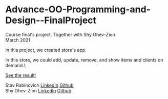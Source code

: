 # Advance-OO-Programming-and-Design--FinalProject
Course final's project. Together with Shy Ohev-Zion\
March 2021

In this project, we created store's app. 

In this store, we could add, update, remove, and show items and clients on demand.\

[See the result!](https://drive.google.com/file/d/1ZpFRroqdWtW4qy5Kn7575NJiCM9Wlovy/view?usp=sharing)


Stav Rabinovich   [LinkedIn](https://www.linkedin.com/in/stav-rabinovich/)  [Github](https://github.com/StavRabinovich)\
Shy Ohev-Zion     [LinkedIn](https://www.linkedin.com/in/shy-ohev-zion/)      [Github](https://github.com/ShyOZ)
